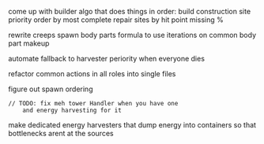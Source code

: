 come up with builder algo that does things in order:
    build construction site
        priority order by most complete
    repair sites by hit point missing %

rewrite creeps spawn body parts formula to use iterations on common body part makeup 

automate fallback to harvester periority when everyone dies 

refactor common actions in all roles into single files

figure out spawn ordering

    // TODO: fix meh tower Handler when you have one
        and energy harvesting for it

make dedicated energy harvesters that dump energy into containers so that bottlenecks arent at the sources